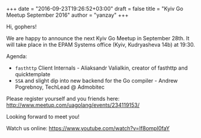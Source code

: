 +++
date = "2016-09-23T19:26:52+03:00"
draft = false
title = "Kyiv Go Meetup September 2016"
author = "yanzay"
+++

Hi, gophers!

We are happy to announce the next Kyiv Go Meetup in September 28th. It will take place in the EPAM Systems office (Kyiv, Kudryasheva 14b) at 19:30.

Agenda:

- `fasthttp` Client Internals - Aliaksandr Valialkin, creator of fasthttp and quicktemplate
- `SSA` and slight dip into new backend for the Go compiler - Andrew Pogrebnoy, TechLead @ Admobitec

Please register yourself and you friends here: http://www.meetup.com/uagolang/events/234119153/

Looking forward to meet you!

Watch us online: https://www.youtube.com/watch?v=If8ompI0faY
